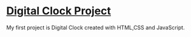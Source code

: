 # [Digital Clock Project](https://godofwargreece.github.io/Digital-Clock/)

My first project is Digital Clock created with HTML,CSS and JavaScript.
